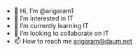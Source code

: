 - 👋 Hi, I’m @arigaram1
- 👀 I’m interested in IT
- 🌱 I’m currently learning IT
- 💞️ I’m looking to collaborate on IT
- 📫 How to reach me arigaram@daum.net

<!---
arigaram1/arigaram1 is a ✨ special ✨ repository because its `README.md` (this file) appears on your GitHub profile.
You can click the Preview link to take a look at your changes.
--->

